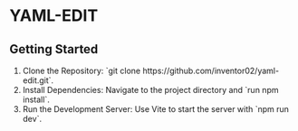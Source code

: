 <h1>YAML-EDIT</h1>
<h2>Getting Started</h2>
<ol>
  <li>Clone the Repository: `git clone https://github.com/inventor02/yaml-edit.git`.</li>
  <li>Install Dependencies: Navigate to the project directory and `run npm install`.</li>
  <li>Run the Development Server: Use Vite to start the server with `npm run dev`.</li>
</ol>
